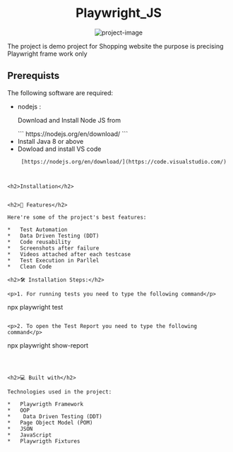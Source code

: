 <h1 align="center" id="title">Playwright_JS</h1>

<p align="center"><img src="https://socialify.git.ci/aabozaid21/PlaywrigthTestAutomaionProject/image?language=1&amp;owner=1&amp;name=1&amp;stargazers=1&amp;theme=Light" alt="project-image"></p>

<p id="description">The project is demo project for Shopping website the purpose is precising Playwright frame work only</p>

<h2>Prerequists</h2>

The following software are required:

* nodejs : 
   <p>Download and Install Node JS from</p>
  ```
   https://nodejs.org/en/download/
  ```
* Install Java 8 or above 
* Dowload and install VS code
  ```
   [https://nodejs.org/en/download/](https://code.visualstudio.com/)
 ```  


<h2>Installation</h2>
 
  
<h2>🧐 Features</h2>

Here're some of the project's best features:

*   Test Automation
*   Data Driven Testing (DDT)
*   Code reusability
*   Screenshots after failure
*   Videos attached after each testcase
*   Test Execution in Parllel
*   Clean Code

<h2>🛠️ Installation Steps:</h2>

<p>1. For running tests you need to type the following command</p>

```
npx playwright test
```

<p>2. To open the Test Report you need to type the following command</p>

```
 npx playwright show-report
```

  
  
<h2>💻 Built with</h2>

Technologies used in the project:

*   Playwrigth Framework
*   OOP
*    Data Driven Testing (DDT)
*   Page Object Model (POM)
*   JSON
*   JavaScript
*   Playwrigth Fixtures
